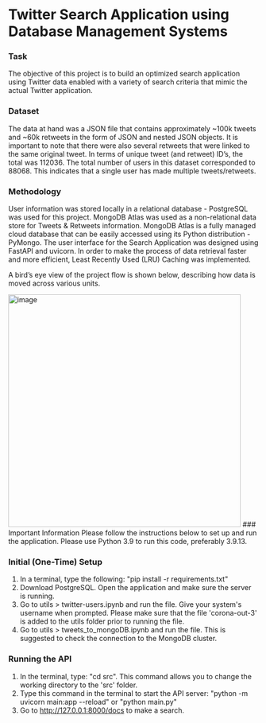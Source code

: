 # Twitter Search Application using Database Management Systems
### Task
The objective of this project is to build an optimized search application using Twitter data enabled with a variety of search criteria that mimic the actual Twitter application.

### Dataset
The data at hand was a JSON file that contains approximately ~100k tweets and ~60k retweets in the form of JSON and nested JSON objects. It is important to note that there were also several retweets that were linked to the same original tweet. In terms of unique tweet (and retweet) ID’s, the total was 112036. The total number of users in this dataset corresponded to 88068. This indicates that a single user has made multiple tweets/retweets.

### Methodology
User information was stored locally in a relational database - PostgreSQL was used for this project. MongoDB Atlas was used as a non-relational data store for Tweets & Retweets information. MongoDB Atlas is a fully managed cloud database that can be easily accessed using its Python distribution - PyMongo. The user interface for the Search Application was designed using FastAPI and uvicorn. In order to make the process of data retrieval faster and more efficient, Least Recently Used (LRU) Caching was implemented.

A bird’s eye view of the project flow is shown below, describing how data is moved across various units.

<img width="468" alt="image" src="[https://github.com/RohitMacherla3/wikiHow_text_summarization_llms/assets/89356811/ce4dccbb-7730-48f0-ade0-f4cd68f79d11](https://github.com/vishalreddy98/twitter-search-application/assets/83286490/a33d916d-6d14-456c-b49c-59d553c153a8)">
### Important Information
Please follow the instructions below to set up and run the application. Please use Python 3.9 to run this code, preferably 3.9.13.

### Initial (One-Time) Setup
1. In a terminal, type the following: "pip install -r requirements.txt"
2. Download PostgreSQL. Open the application and make sure the server is running.
3. Go to utils > twitter-users.ipynb and run the file. Give your system's username when prompted. Please make sure that the file 'corona-out-3' is added to the utils folder prior to running the file.
4. Go to utils > tweets_to_mongoDB.ipynb and run the file. This is suggested to check the connection to the MongoDB cluster.

### Running the API
1. In the terminal, type: "cd src". This command allows you to change the working directory to the 'src' folder.
2. Type this command in the terminal to start the API server: "python -m uvicorn main:app --reload" or "python main.py"
3. Go to http://127.0.0.1:8000/docs to make a search.
